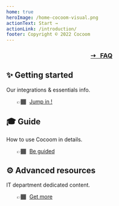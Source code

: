 ```yaml
---
home: true
heroImage: /home-cocoom-visual.png
actionText: Start →
actionLink: /introduction/
footer: Copyright © 2022 Cocoom
---
```


<div style="text-align: center;">
  <a href="/faq"><h3>⇢ &nbsp;&nbsp;FAQ</h3></a>
</div>

<div class="features">
  <div class="feature">
    <h2>✨ Getting started</h2>
    <p>Our integrations & essentials info.</p>
    <p style="margin-left: 2em;">👉🏾 <a href="/getting-started/" style="margin-left: 5px;"> Jump in !</a></p>
  </div>
  <div class="feature">
    <h2>🎓 Guide</h2>
    <p>How to use Cocoom in details.</p>
    <p style="margin-left: 2em;">👉🏾 <a href="/guide/" style="margin-left: 5px;"> Be guided</a></p>
  </div>
  <div class="feature">
    <h2>⚙️ Advanced resources</h2>
    <p>IT department dedicated content.</p>
    <p style="margin-left: 2em;">👉🏾 <a href="/advanced/" style="margin-left: 5px;"> Get more</a></p>
  </div>
</div>
